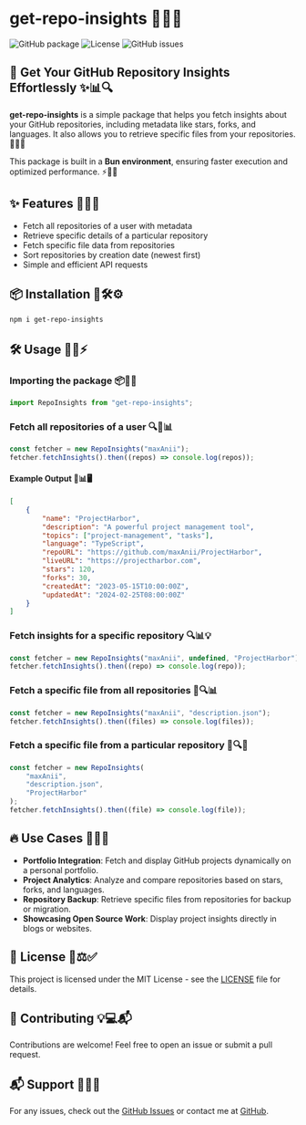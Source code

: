 # get-repo-insights 🚀✨🔥

![GitHub package](https://img.shields.io/github/package-json/v/maxAnii/get-your-projects)
![License](https://img.shields.io/github/license/maxAnii/get-your-projects)
![GitHub issues](https://img.shields.io/github/issues/maxAnii/get-your-projects)

## 🚀 Get Your GitHub Repository Insights Effortlessly ✨📊🔍

**get-repo-insights** is a simple package that helps you fetch insights about
your GitHub repositories, including metadata like stars, forks, and languages.
It also allows you to retrieve specific files from your repositories. 📂📡🔗

This package is built in a **Bun environment**, ensuring faster execution and
optimized performance. ⚡🐰🚀

## ✨ Features 🎯📌🚀

- Fetch all repositories of a user with metadata
- Retrieve specific details of a particular repository
- Fetch specific file data from repositories
- Sort repositories by creation date (newest first)
- Simple and efficient API requests

## 📦 Installation 🔧🛠️⚙️


```sh
npm i get-repo-insights
```

## 🛠 Usage 📖💡⚡

### Importing the package 📦🚀✨

```ts
import RepoInsights from "get-repo-insights";
```

### Fetch all repositories of a user 🔍📂📊

```ts
const fetcher = new RepoInsights("maxAnii");
fetcher.fetchInsights().then((repos) => console.log(repos));
```

#### Example Output 📜📊🖥️

```json
[
	{
		"name": "ProjectHarbor",
		"description": "A powerful project management tool",
		"topics": ["project-management", "tasks"],
		"language": "TypeScript",
		"repoURL": "https://github.com/maxAnii/ProjectHarbor",
		"liveURL": "https://projectharbor.com",
		"stars": 120,
		"forks": 30,
		"createdAt": "2023-05-15T10:00:00Z",
		"updatedAt": "2024-02-25T08:00:00Z"
	}
]
```

### Fetch insights for a specific repository 🔍📊💡

```ts
const fetcher = new RepoInsights("maxAnii", undefined, "ProjectHarbor");
fetcher.fetchInsights().then((repo) => console.log(repo));
```

### Fetch a specific file from all repositories 📂🔍📊

```ts
const fetcher = new RepoInsights("maxAnii", "description.json");
fetcher.fetchInsights().then((files) => console.log(files));
```

### Fetch a specific file from a particular repository 📂🔍🔗

```ts
const fetcher = new RepoInsights(
	"maxAnii",
	"description.json",
	"ProjectHarbor"
);
fetcher.fetchInsights().then((file) => console.log(file));
```

## 🔥 Use Cases 🚀🎯💡

- **Portfolio Integration**: Fetch and display GitHub projects dynamically on a
  personal portfolio.
- **Project Analytics**: Analyze and compare repositories based on stars, forks,
  and languages.
- **Repository Backup**: Retrieve specific files from repositories for backup or
  migration.
- **Showcasing Open Source Work**: Display project insights directly in blogs or
  websites.


## 📄 License 📝⚖️✅

This project is licensed under the MIT License - see the [LICENSE](LICENSE) file
for details.

## 🤝 Contributing 💡💻📬

Contributions are welcome! Feel free to open an issue or submit a pull request.

## 📬 Support 📩🙌📢

For any issues, check out the
[GitHub Issues](https://github.com/maxAnii/get-your-projects/issues) or contact
me at [GitHub](https://github.com/maxAnii).
